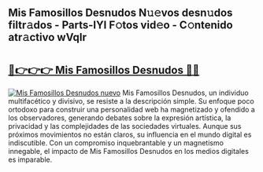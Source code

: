 ## Mis Famosillos Desnudos N𝚞𝚎vos desn𝚞dos filtr𝚊dos - Parts-IYI F𝚘tos vid𝚎o - C𝚘ntenido atr𝚊ctivo wVqIr

# <h2><a href="http://mb6ho2g.tromn.icu/?c=Mis+Famosillos+Desnudos">🔗👉👉👉 Mis Famosillos Desnudos 🔗🔗</a></h2>

[![Mis Famosillos Desnudos nuevo](https://i.imgur.com/pEAQMta.gif)](http://mb6ho2g.tromn.icu/?c=Mis+Famosillos+Desnudos)
Mis Famosillos Desnudos, un individuo multifacético y divisivo, se resiste a la descripción simple. Su enfoque poco ortodoxo para construir una personalidad web ha magnetizado y ofendido a los observadores, generando debates sobre la expresión artística, la privacidad y las complejidades de las sociedades virtuales. Aunque sus próximos movimientos no están claros, su influencia en el mundo digital es indiscutible. Con un compromiso inquebrantable y un magnetismo innegable, el impacto de Mis Famosillos Desnudos en los medios digitales es imparable.
